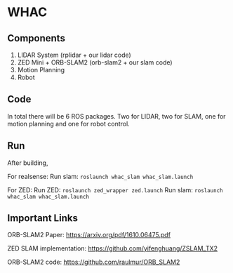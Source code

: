 # WHAC

## Components
1. LIDAR System (rplidar + our lidar code)
2. ZED Mini + ORB-SLAM2 (orb-slam2 + our slam code)
3. Motion Planning
4. Robot

## Code
In total there will be 6 ROS packages. Two for LIDAR, two for SLAM, one for motion planning and one for robot control.

## Run
After building,

For realsense:
Run slam: `roslaunch whac_slam whac_slam.launch`

For ZED:
Run ZED: `roslaunch zed_wrapper zed.launch`
Run slam: `roslaunch whac_slam whac_slam.launch`

## Important Links
ORB-SLAM2 Paper: https://arxiv.org/pdf/1610.06475.pdf

ZED SLAM implementation: https://github.com/yifenghuang/ZSLAM_TX2

ORB-SLAM2 code: https://github.com/raulmur/ORB_SLAM2
